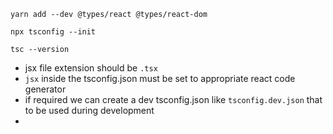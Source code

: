 ```
yarn add --dev @types/react @types/react-dom

npx tsconfig --init

tsc --version
```

- jsx file extension should be `.tsx`
- `jsx` inside the tsconfig.json must be set to appropriate react code generator
- if required we can create a dev tsconfig.json like `tsconfig.dev.json` that to be used during development
- 